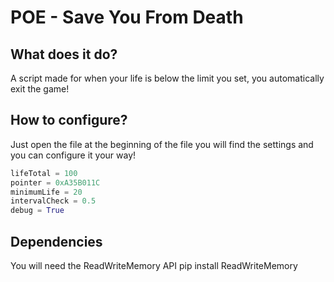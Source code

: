 # POE - Save You From Death

## What does it do?
A script made for when your life is below the limit you set, you automatically exit the game!

## How to configure?
Just open the file at the beginning of the file you will find the settings and you can configure it your way!

```python
lifeTotal = 100
pointer = 0xA35B011C
minimumLife = 20
intervalCheck = 0.5
debug = True
```

## Dependencies
You will need the ReadWriteMemory API
pip install ReadWriteMemory
